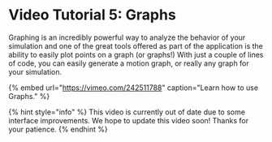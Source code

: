 # Video Tutorial 5: Graphs

Graphing is an incredibly powerful way to analyze the behavior of your simulation and one of the great tools offered as part of the application is the ability to easily plot points on a graph \(or graphs!\) With just a couple of lines of code, you can easily generate a motion graph, or really any graph for your simulation.

{% embed url="https://vimeo.com/242511788" caption="Learn how to use Graphs." %}

{% hint style="info" %}
This video is currently out of date due to some interface improvements. We hope to update this video soon! Thanks for your patience.
{% endhint %}

